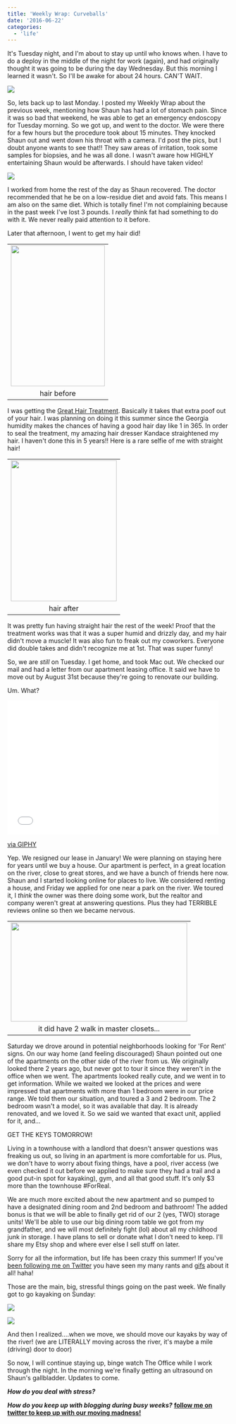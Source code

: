 ```yaml
---
title: 'Weekly Wrap: Curveballs'
date: '2016-06-22'
categories:
  - 'life'
---
```


It's Tuesday night, and I'm about to stay up until who knows when. I have to do a deploy in the middle of the night for work (again), and had originally thought it was going to be during the day Wednesday. But this morning I learned it wasn't. So I'll be awake for about 24 hours. CAN'T WAIT.

[![](images/20160617_205801-01.jpeg)](https://4.bp.blogspot.com/-Xguw2NyAjBI/V2n8iPvIecI/AAAAAAABY_4/efWNon2pl0ckO-ADpQGlRqdrkRuFltAVgCKgB/s1600/20160617_205801-01.jpeg)

So, lets back up to last Monday. I posted my Weekly Wrap about the previous week, mentioning how Shaun has had a lot of stomach pain. Since it was so bad that weekend, he was able to get an emergency endoscopy for Tuesday morning. So we got up, and went to the doctor. We were there for a few hours but the procedure took about 15 minutes. They knocked Shaun out and went down his throat with a camera. I'd post the pics, but I doubt anyone wants to see that!! They saw areas of irritation, took some samples for biopsies, and he was all done. I wasn't aware how HIGHLY entertaining Shaun would be afterwards. I should have taken video!

[![](images/20160614_083051.jpg)](https://2.bp.blogspot.com/-QggepksJjQU/V2n8pScVAHI/AAAAAAABZAA/O8oQBxfo5PkEfDIpV8fWJBbgqgtCU5udwCKgB/s1600/20160614_083051.jpg)

I worked from home the rest of the day as Shaun recovered. The doctor recommended that he be on a low-residue diet and avoid fats. This means I am also on the same diet. Which is totally fine! I'm not complaining because in the past week I've lost 3 pounds. I *really* think fat had something to do with it. We never really paid attention to it before.

Later that afternoon, I went to get my hair did!

<table style="margin-left: auto; margin-right: auto; text-align: center;" cellspacing="0" cellpadding="0" align="center"><tbody><tr><td style="text-align: center;"><a style="margin-left: auto; margin-right: auto;" href="https://1.bp.blogspot.com/-F-FAFVqRVbM/V2nu9EYw8xI/AAAAAAABY_Q/-mT3Jmt7CDgapogSeTvDDEssUQcAa8T3wCKgB/s1600/20160614_145236-01.jpeg"><img src="images/20160614_145236-01.jpeg" width="213" height="320" border="0"></a></td></tr><tr><td style="text-align: center;">hair before</td></tr></tbody></table>

I was getting the [Great Hair Treatment](http://www.candyshoppehairstudio.com/GREAT-HAIR--Formaldehyde-Free-.html). Basically it takes that extra poof out of your hair. I was planning on doing it this summer since the Georgia humidity makes the chances of having a good hair day like 1 in 365. In order to seal the treatment, my amazing hair dresser Kandace straightened my hair. I haven't done this in 5 years!! Here is a rare selfie of me with straight hair!

<table style="margin-left: auto; margin-right: auto; text-align: center;" cellspacing="0" cellpadding="0" align="center"><tbody><tr><td style="text-align: center;"><a style="margin-left: auto; margin-right: auto;" href="https://2.bp.blogspot.com/-clJS1pg2M4U/V2nu3_IPF2I/AAAAAAABY_I/s_WikiK6EjwEvBKYuiqmZk4OMlYf0IrmQCKgB/s1600/20160614_184745.jpg"><img src="images/20160614_184745.jpg" width="240" height="320" border="0"></a></td></tr><tr><td style="text-align: center;">hair after</td></tr></tbody></table>

It was pretty fun having straight hair the rest of the week! Proof that the treatment works was that it was a super humid and drizzly day, and my hair didn't move a muscle! It was also fun to freak out my coworkers. Everyone did double takes and didn't recognize me at 1st. That was super funny!

So, we are *still* on Tuesday. I get home, and took Mac out. We checked our mail and had a letter from our apartment leasing office. It said we have to move out by August 31st because they're going to renovate our building.

Um. What?

<iframe src="//giphy.com/embed/P1SXkeh3wxZ4Y" width="480" height="304" frameborder="0" allowfullscreen="allowfullscreen"></iframe>

[via GIPHY](http://giphy.com/gifs/90s-kid-clarissa-explains-it-all-P1SXkeh3wxZ4Y)

Yep. We resigned our lease in January! We were planning on staying here for years until we buy a house. Our apartment is perfect, in a great location on the river, close to great stores, and we have a bunch of friends here now. Shaun and I started looking online for places to live. We considered renting a house, and Friday we applied for one near a park on the river. We toured it, I *think* the owner was there doing some work, but the realtor and company weren't great at answering questions. Plus they had TERRIBLE reviews online so then we became nervous.

<table style="margin-left: auto; margin-right: auto; text-align: center;" cellspacing="0" cellpadding="0" align="center"><tbody><tr><td style="text-align: center;"><a style="margin-left: auto; margin-right: auto;" href="https://2.bp.blogspot.com/-E0efhB8grN0/V2n98AdNGSI/AAAAAAABZAY/rvqJk952LVUomr_YrCgS8kl5XWmP64sFgCKgB/s1600/20160617_133419.jpg"><img src="images/20160617_133419.jpg" width="400" height="225" border="0"></a></td></tr><tr><td style="text-align: center;">it did have 2 walk in master closets...</td></tr></tbody></table>

Saturday we drove around in potential neighborhoods looking for 'For Rent' signs. On our way home (and feeling discouraged) Shaun pointed out one of the apartments on the other side of the river from us. We originally looked there 2 years ago, but never got to tour it since they weren't in the office when we went. The apartments looked really cute, and we went in to get information. While we waited we looked at the prices and were impressed that apartments with more than 1 bedroom were in our price range. We told them our situation, and toured a 3 and 2 bedroom. The 2 bedroom wasn't a model, so it was available that day. It is already renovated, and we loved it. So we said we wanted that exact unit, applied for it, and...

GET THE KEYS TOMORROW!

Living in a townhouse with a landlord that doesn't answer questions was freaking us out, so living in an apartment is more comfortable for us. Plus, we don't have to worry about fixing things, have a pool, river access (we even checked it out before we applied to make sure they had a trail and a good put-in spot for kayaking), gym, and all that good stuff. It's only $3 more than the townhouse #ForReal.

We are much more excited about the new apartment and so pumped to have a designated dining room and 2nd bedroom and bathroom! The added bonus is that we will be able to finally get rid of our 2 (yes, TWO) storage units! We'll be able to use our big dining room table we got from my grandfather, and we will most definitely fight (lol) about all my childhood junk in storage. I have plans to sell or donate what I don't need to keep. I'll share my Etsy shop and where ever else I sell stuff on later.

Sorry for all the information, but life has been crazy this summer! If you've [been following me on Twitter](https://twitter.com/kaleighcodes) you have seen my many rants and [gifs](https://twitter.com/kaleighcodes/status/744862396586549249) about it all! haha!

Those are the main, big, stressful things going on the past week. We finally got to go kayaking on Sunday:

[![](images/DSCF1202-01.jpeg)](https://1.bp.blogspot.com/-leWn5hF2Tjw/V2n7smX-6ZI/AAAAAAABY_k/Ip0tsw-ImvI_IIIGTFIjzPRVd1FDP9EOQCKgB/s1600/DSCF1202-01.jpeg)

[![](images/DSCF1239-01.jpeg)](https://2.bp.blogspot.com/-SlX_Q7ZqtSE/V2n7wG4o5XI/AAAAAAABY_s/-HzTc9py93oo-I_dgjeGEqpkvjllAomLACKgB/s1600/DSCF1239-01.jpeg)

And then I realized....when we move, we should move our kayaks by way of the river! (we are LITERALLY moving across the river, it's maybe a mile (driving) door to door)

So now, I will continue staying up, binge watch The Office while I work through the night. In the morning we're finally getting an ultrasound on Shaun's gallbladder. Updates to come.

_**How do you deal with stress?**_

_**How do you keep up with blogging during busy weeks?**_ **[follow me on twitter to keep up with our moving madness!](https://twitter.com/kaleighcodes)**
